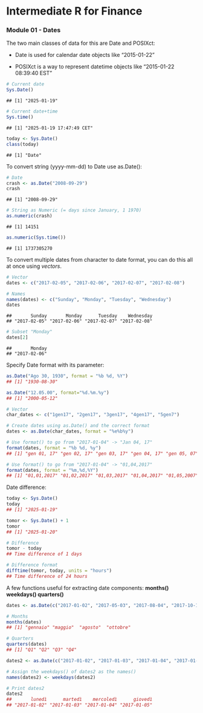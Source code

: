 Intermediate R for Finance
================

### Module 01 - Dates

The two main classes of data for this are Date and POSIXct:

- Date is used for calendar date objects like “2015-01-22”

- POSIXct is a way to represent datetime objects like “2015-01-22
  08:39:40 EST”

``` r
# Current date
Sys.Date()
```

    ## [1] "2025-01-19"

``` r
# Current date+time
Sys.time()
```

    ## [1] "2025-01-19 17:47:49 CET"

``` r
today <- Sys.Date()
class(today)
```

    ## [1] "Date"

To convert string (yyyy-mm-dd) to Date use as.Date():

``` r
# Date
crash <- as.Date("2008-09-29")
crash
```

    ## [1] "2008-09-29"

``` r
# String as Numeric (= days since January, 1 1970)
as.numeric(crash)
```

    ## [1] 14151

``` r
as.numeric(Sys.time())
```

    ## [1] 1737305270

To convert multiple dates from character to date format, you can do this
all at once using *vectors*.

``` r
# Vector
dates <- c("2017-02-05", "2017-02-06", "2017-02-07", "2017-02-08")

# Names
names(dates) <- c("Sunday", "Monday", "Tuesday", "Wednesday")
dates
```

    ##       Sunday       Monday      Tuesday    Wednesday 
    ## "2017-02-05" "2017-02-06" "2017-02-07" "2017-02-08"

``` r
# Subset "Monday"
dates[2]
```

    ##       Monday 
    ## "2017-02-06"

Specify Date format with its parameter:

``` r
as.Date("Ago 30, 1930", format = "%b %d, %Y")
## [1] "1930-08-30"

as.Date("12.05.00", format="%d.%m.%y")
## [1] "2000-05-12"

# Vector
char_dates <- c("1gen17", "2gen17", "3gen17", "4gen17", "5gen7")

# Create dates using as.Date() and the correct format 
dates <- as.Date(char_dates, format = "%e%b%y")

# Use format() to go from "2017-01-04" -> "Jan 04, 17"
format(dates, format = "%b %d, %y")
## [1] "gen 01, 17" "gen 02, 17" "gen 03, 17" "gen 04, 17" "gen 05, 07"

# Use format() to go from "2017-01-04" -> "01,04,2017"
format(dates, format = "%m,%d,%Y")
## [1] "01,01,2017" "01,02,2017" "01,03,2017" "01,04,2017" "01,05,2007"
```

Date difference:

``` r
today <- Sys.Date()
today
## [1] "2025-01-19"

tomor <- Sys.Date() + 1
tomor
## [1] "2025-01-20"

# Difference
tomor - today
## Time difference of 1 days

# Difference format
difftime(tomor, today, units = "hours")
## Time difference of 24 hours
```

A few functions useful for extracting date components: **months()
weekdays() quarters()**

``` r
dates <- as.Date(c("2017-01-02", "2017-05-03", "2017-08-04", "2017-10-17"))

# Months
months(dates)
## [1] "gennaio" "maggio"  "agosto"  "ottobre"

# Quarters
quarters(dates)
## [1] "Q1" "Q2" "Q3" "Q4"

dates2 <- as.Date(c("2017-01-02", "2017-01-03", "2017-01-04", "2017-01-05"))

# Assign the weekdays() of dates2 as the names()
names(dates2) <- weekdays(dates2)

# Print dates2
dates2
##       lunedì      martedì    mercoledì      giovedì 
## "2017-01-02" "2017-01-03" "2017-01-04" "2017-01-05"
```
